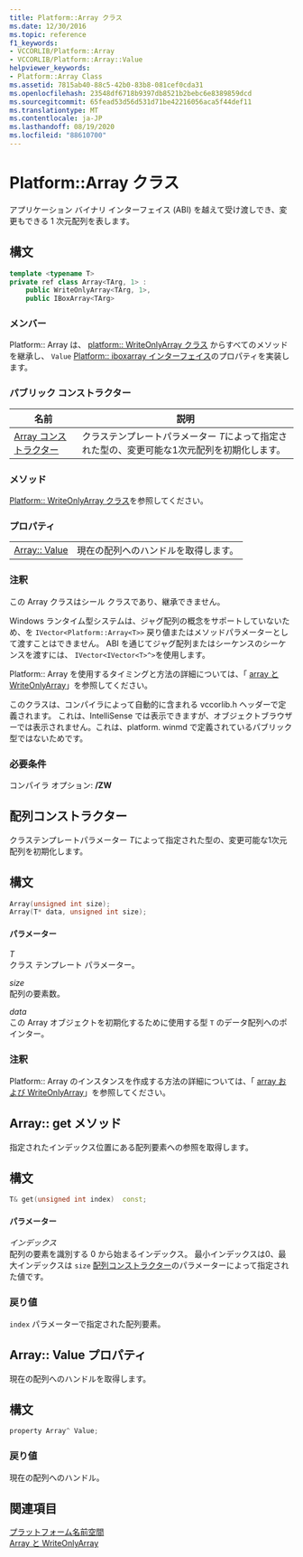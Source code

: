 ```yaml
---
title: Platform::Array クラス
ms.date: 12/30/2016
ms.topic: reference
f1_keywords:
- VCCORLIB/Platform::Array
- VCCORLIB/Platform::Array::Value
helpviewer_keywords:
- Platform::Array Class
ms.assetid: 7815ab40-88c5-42b0-83b8-081cef0cda31
ms.openlocfilehash: 23548df6718b9397db8521b2bebc6e8389859dcd
ms.sourcegitcommit: 65fead53d56d531d71be42216056aca5f44def11
ms.translationtype: MT
ms.contentlocale: ja-JP
ms.lasthandoff: 08/19/2020
ms.locfileid: "88610700"
---
```

# <a name="platformarray-class"></a>Platform::Array クラス

アプリケーション バイナリ インターフェイス (ABI) を越えて受け渡しでき、変更もできる 1 次元配列を表します。

## <a name="syntax"></a>構文

```cpp
template <typename T>
private ref class Array<TArg, 1> :
    public WriteOnlyArray<TArg, 1>,
    public IBoxArray<TArg>
```

### <a name="members"></a>メンバー

Platform:: Array は、 [platform:: WriteOnlyArray クラス](../cppcx/platform-writeonlyarray-class.md) からすべてのメソッドを継承し、 `Value` [Platform:: iboxarray インターフェイス](../cppcx/platform-iboxarray-interface.md)のプロパティを実装します。

### <a name="public-constructors"></a>パブリック コンストラクター

|名前|説明|
|----------|-----------------|
|[Array コンストラクター](#ctor)|クラステンプレートパラメーター *T*によって指定された型の、変更可能な1次元配列を初期化します。|

### <a name="methods"></a>メソッド

[Platform:: WriteOnlyArray クラス](../cppcx/platform-writeonlyarray-class.md)を参照してください。

### <a name="properties"></a>プロパティ

|||
|-|-|
|[Array:: Value](#value)|現在の配列へのハンドルを取得します。|

### <a name="remarks"></a>注釈

この Array クラスはシール クラスであり、継承できません。

Windows ランタイム型システムは、ジャグ配列の概念をサポートしていないため、を `IVector<Platform::Array<T>>` 戻り値またはメソッドパラメーターとして渡すことはできません。 ABI を通じてジャグ配列またはシーケンスのシーケンスを渡すには、 `IVector<IVector<T>^>`を使用します。

Platform:: Array を使用するタイミングと方法の詳細については、「 [array と WriteOnlyArray](../cppcx/array-and-writeonlyarray-c-cx.md)」を参照してください。

このクラスは、コンパイラによって自動的に含まれる vccorlib.h ヘッダーで定義されます。 これは、IntelliSense では表示できますが、オブジェクトブラウザーでは表示されません。これは、platform. winmd で定義されているパブリック型ではないためです。

### <a name="requirements"></a>必要条件

コンパイラ オプション: **/ZW**

## <a name="array-constructors"></a><a name="ctor"></a> 配列コンストラクター

クラステンプレートパラメーター *T*によって指定された型の、変更可能な1次元配列を初期化します。

## <a name="syntax"></a>構文

```cpp
Array(unsigned int size);
Array(T* data, unsigned int size);
```

#### <a name="parameters"></a>パラメーター

*T*<br/>
クラス テンプレート パラメーター。

*size*<br/>
配列の要素数。

*data*<br/>
この Array オブジェクトを初期化するために使用する型 `T` のデータ配列へのポインター。

### <a name="remarks"></a>注釈

Platform:: Array のインスタンスを作成する方法の詳細については、「 [array および WriteOnlyArray](../cppcx/array-and-writeonlyarray-c-cx.md)」を参照してください。

## <a name="arrayget-method"></a><a name="get"></a> Array:: get メソッド

指定されたインデックス位置にある配列要素への参照を取得します。

## <a name="syntax"></a>構文

```cpp
T& get(unsigned int index)  const;
```

#### <a name="parameters"></a>パラメーター

*インデックス*<br/>
配列の要素を識別する 0 から始まるインデックス。 最小インデックスは0、最大インデックスは `size` [配列コンストラクター](#ctor)のパラメーターによって指定された値です。

### <a name="return-value"></a>戻り値

`index` パラメーターで指定された配列要素。

## <a name="arrayvalue-property"></a><a name="value"></a> Array:: Value プロパティ

現在の配列へのハンドルを取得します。

## <a name="syntax"></a>構文

```cpp
property Array^ Value;
```

### <a name="return-value"></a>戻り値

現在の配列へのハンドル。

## <a name="see-also"></a>関連項目

[プラットフォーム名前空間](../cppcx/platform-namespace-c-cx.md)<br/>
[Array と WriteOnlyArray](../cppcx/array-and-writeonlyarray-c-cx.md)

